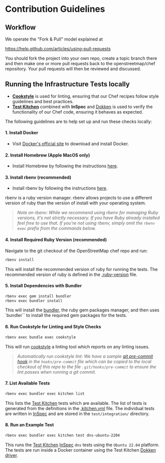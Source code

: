 # Contribution Guidelines

## Workflow

We operate the "Fork & Pull" model explained at

https://help.github.com/articles/using-pull-requests

You should fork the project into your own repo, create a topic branch
there and then make one or more pull requests back to the openstreetmap/chef repository.
Your pull requests will then be reviewed and discussed.

## Running the Infrastructure Tests locally

- **[Cookstyle](https://docs.chef.io/workstation/cookstyle/)** is used for linting, ensuring that our Chef recipes follow style guidelines and best practices.
- **[Test Kitchen](https://kitchen.ci/)** combined with **InSpec** and [Dokken](https://github.com/test-kitchen/kitchen-dokken) is used to verify the functionality of our Chef code, ensuring it behaves as expected.

The following guidelines are to help set up and run these checks locally:

#### **1. Install Docker**
- Visit [Docker's official site](https://www.docker.com/products/docker-desktop) to download and install Docker.

#### **2. Install Homebrew (Apple MacOS only)**
- Install Homebrew by following the instructions [here](https://brew.sh/).

#### **3. Install rbenv (recommended)**
- Install rbenv by following the instructions [here](https://github.com/rbenv/rbenv#installation).

rbenv is a ruby version manager. rbenv allows projects to use a different version of ruby than the version of install with your operating system.

> *Note on rbenv: While we recommend using rbenv for managing Ruby versions, it's not strictly necessary. If you have Ruby already installed feel free to use that. If you're not using rbenv, simply omit the `rbenv exec` prefix from the commands below.*

#### **4. Install Required Ruby Version (recommended)**
Navigate to the git checkout of the OpenStreetMap chef repo and run:
```bash
rbenv install
```
This will install the recommended version of ruby for running the tests. The recommended version of ruby is defined in the [.ruby-version](.ruby-version) file.

#### **5. Install Dependencies with Bundler**
```bash
rbenv exec gem install bundler
rbenv exec bundler install
```
This will install the [bundler](https://bundler.io/), the ruby gem packages manager, and then uses `bundler`` to install the required gem packages for the tests.

#### **6. Run Cookstyle for Linting and Style Checks**
```bash
rbenv exec bundle exec cookstyle
```
This will run [cookstyle](https://docs.chef.io/workstation/cookstyle/) a linting tool which reports on any linting issues.

> *Automatically run cookstyle lint: We have a sample [git pre-commit hook](https://git-scm.com/book/en/v2/Customizing-Git-Git-Hooks) in the `hooks/pre-commit` file which can be copied to the local checkout of this repo to the file `.git/hooks/pre-commit`  to ensure the lint passes when running a git commit.*

#### **7. List Available Tests**
```bash
rbenv exec bundler exec kitchen list
```
This lists the [Test Kitchen](https://kitchen.ci/) tests which are available. The list of tests is generated from the definitions in the [.kitchen.yml](.kitchen.yml) file. The individual tests are written in [InSpec](https://docs.chef.io/inspec/) and are stored in the `test/integration/` directory.

#### **8. Run an Example Test**
```bash
rbenv exec bundler exec kitchen test dns-ubuntu-2204
```
This runs the [Test Kitchen](https://kitchen.ci/) [InSpec](https://docs.chef.io/inspec/) `dns` tests using the `Ubuntu 22.04` platform. The tests are run inside a Docker container using the Test Kitchen [Dokken driver](https://github.com/test-kitchen/kitchen-dokken).

